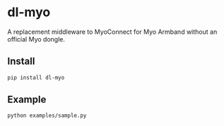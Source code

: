# dl-myo

A replacement middleware to MyoConnect for Myo Armband without an official Myo dongle.

## Install

```bash
pip install dl-myo
```

## Example

```bash
python examples/sample.py
```
